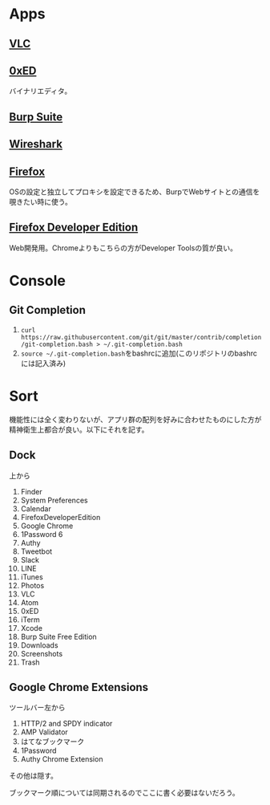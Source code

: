 # Apps

## [VLC](http://www.videolan.org/vlc/index.ja.html)

## [0xED](http://www.suavetech.com/0xed/)

バイナリエディタ。

## [Burp Suite](https://portswigger.net/burp/freedownload)

## [Wireshark](https://www.wireshark.org/download.html)

## [Firefox](https://www.mozilla.org/ja/firefox/new/)

OSの設定と独立してプロキシを設定できるため、BurpでWebサイトとの通信を覗きたい時に使う。

## [Firefox Developer Edition](https://www.mozilla.org/ja/firefox/developer/)

Web開発用。Chromeよりもこちらの方がDeveloper Toolsの質が良い。

# Console

## Git Completion

1. `curl https://raw.githubusercontent.com/git/git/master/contrib/completion/git-completion.bash > ~/.git-completion.bash`
2. `source ~/.git-completion.bash`をbashrcに追加(このリポジトリのbashrcには記入済み)

# Sort

機能性には全く変わりないが、アプリ群の配列を好みに合わせたものにした方が精神衛生上都合が良い。以下にそれを記す。

## Dock

上から

1. Finder
2. System Preferences
3. Calendar
4. FirefoxDeveloperEdition
5. Google Chrome
6. 1Password 6
7. Authy
8. Tweetbot
9. Slack
10. LINE
11. iTunes
12. Photos
13. VLC
14. Atom
15. 0xED
16. iTerm
17. Xcode
18. Burp Suite Free Edition
19. Downloads
20. Screenshots
21. Trash

## Google Chrome Extensions

ツールバー左から

1. HTTP/2 and SPDY indicator
2. AMP Validator
3. はてなブックマーク
4. 1Password
5. Authy Chrome Extension

その他は隠す。

ブックマーク順については同期されるのでここに書く必要はないだろう。
